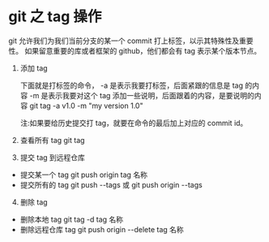 # git 之 tag 操作

git 允许我们为我们当前分支的某一个 commit 打上标签，以示其特殊性及重要性。
如果留意重要的库或者框架的 github，他们都会有 tag 表示某个版本节点。

1. 添加 tag

    下面就是打标签的命令，
    -a 是表示我要打标签，后面紧跟的信息是 tag 的内容
    -m 是表示我要对这个 tag 添加一些说明，后面跟着的内容，是要说明的内容
    git tag -a v1.0 -m "my version 1.0"

    注:如果要给历史提交打 tag，就要在命令的最后加上对应的 commit id。

2. 查看所有 tag
   git tag

3. 提交 tag 到远程仓库

-   提交某一个 tag
    git push origin tag 名称
-   提交所有的 tag
    git push --tags
    或
    git push origin --tags

4. 删除 tag

-   删除本地 tag
    git tag -d tag 名称
-   删除远程仓库 tag
    git push origin --delete tag 名称
